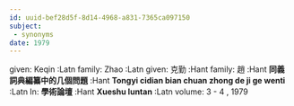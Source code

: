 ```yaml
---
id: uuid-bef28d5f-8d14-4968-a831-7365ca097150
subject: 
 - synonyms
date: 1979
---
```


given: Keqin :Latn
family: Zhao :Latn
given: 克勤 :Hant
family: 趙 :Hant
**同義詞典編纂中的几個問題** :Hant
**Tongyi cidian bian chuan zhong de ji ge wenti** :Latn
In: 
**學術論壇** :Hant
**Xueshu luntan** :Latn
volume: 3 - 4 , 1979